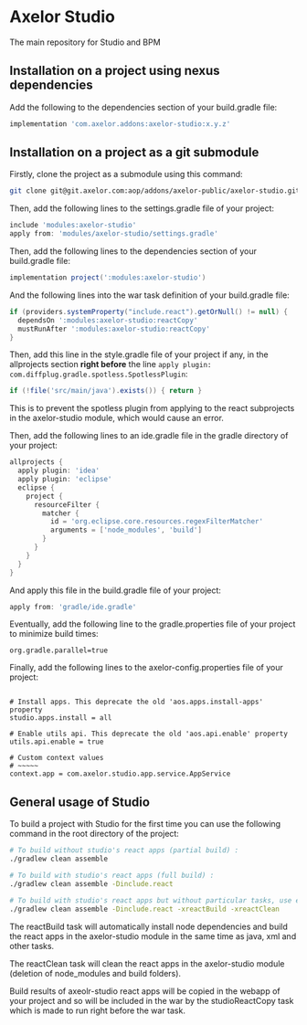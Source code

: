 # Axelor Studio

The main repository for Studio and BPM

## Installation on a project using nexus dependencies

Add the following to the dependencies section of your build.gradle file:

```groovy
implementation 'com.axelor.addons:axelor-studio:x.y.z'
```

## Installation on a project as a git submodule

Firstly, clone the project as a submodule using this command:

```bash
git clone git@git.axelor.com:aop/addons/axelor-public/axelor-studio.git
```

Then, add the following lines to the settings.gradle file of your project:

```groovy
include 'modules:axelor-studio'
apply from: 'modules/axelor-studio/settings.gradle'
```

Then, add the following lines to the dependencies section of your build.gradle file:

```groovy
implementation project(':modules:axelor-studio')
```

And the following lines into the war task definition of your build.gradle file:

```groovy
if (providers.systemProperty("include.react").getOrNull() != null) {
  dependsOn ':modules:axelor-studio:reactCopy'
  mustRunAfter ':modules:axelor-studio:reactCopy'
}
```

Then, add this line in the style.gradle file of your project if any, in the allprojects section **right before** the line `apply plugin: com.diffplug.gradle.spotless.SpotlessPlugin`:

```groovy
if (!file('src/main/java').exists()) { return }
```

This is to prevent the spotless plugin from applying to the react subprojects in the axelor-studio module, which would cause an error.

Then, add the following lines to an ide.gradle file in the gradle directory of your project:

```groovy
allprojects {
  apply plugin: 'idea'
  apply plugin: 'eclipse'
  eclipse {
    project {
      resourceFilter {
        matcher {
          id = 'org.eclipse.core.resources.regexFilterMatcher'
          arguments = ['node_modules', 'build']
        }
      }
    }
  }
}
```

And apply this file in the build.gradle file of your project:

```groovy
apply from: 'gradle/ide.gradle'
```

Eventually, add the following line to the gradle.properties file of your project to minimize build times:

```properties
org.gradle.parallel=true
```

Finally, add the following lines to the axelor-config.properties file of your project:

```properties

# Install apps. This deprecate the old 'aos.apps.install-apps' property
studio.apps.install = all

# Enable utils api. This deprecate the old 'aos.api.enable' property
utils.api.enable = true

# Custom context values
# ~~~~~
context.app = com.axelor.studio.app.service.AppService
```

## General usage of Studio

To build a project with Studio for the first time you can use the following command in the root directory of the project:

```bash
# To build without studio's react apps (partial build) :
./gradlew clean assemble

# To build with studio's react apps (full build) :
./gradlew clean assemble -Dinclude.react

# To build with studio's react apps but without particular tasks, use exclusions, for example :
./gradlew clean assemble -Dinclude.react -xreactBuild -xreactClean
```

The reactBuild task will automatically install node dependencies and build the react apps in the axelor-studio module in the same time as java, xml and other tasks.

The reactClean task will clean the react apps in the axelor-studio module (deletion of node_modules and build folders).

Build results of axeolr-studio react apps will be copied in the webapp of your project and so will be included in the war by the studioReactCopy task which is made to run right before the war task.
